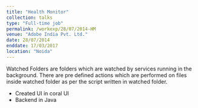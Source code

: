 ```yaml
---
title: "Health Monitor"
collection: talks
type: "Full-time job"
permalink: /workexp/28/07/2014-HM
venue: "Adobe India Pvt. Ltd."
date: 28/07/2014
enddate: 17/03/2017
location: "Noida"
---
```


Watched Folders are folders which are watched by services running in the background. There are pre defined actions which are performed on files inside watched folder as per the script written in watched folder.

* Created UI in coral UI
* Backend in Java
